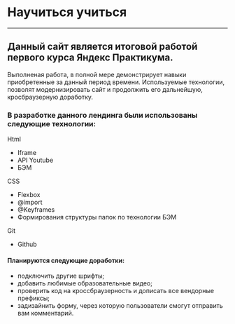 # Научиться учиться
___________________

## Данный сайт является итоговой работой первого курса Яндекс Практикума.

Выполненая работа, в полной мере демонстрирует навыки приобретенные за данный период времени.
Используемые технологии, позволят модернизировать сайт и продолжить его дальнейшую, кросбраузерную доработку.

### В разработке данного лендинга были использованы следующие технологии:
Html
- Iframe
- API Youtube
- БЭМ

CSS
- Flexbox
- @import
- @Keyframes
- Формирования структуры папок по технологии БЭМ

Git
- Github

#### Планируются следующие доработки:
- подключить другие шрифты;
- добавить любимые образовательные видео;
- проверить код на кроссбраузерность и дописать все вендорные префиксы;
- задизайнить форму, через которую пользователи смогут отправить вам комментарий.
